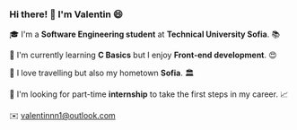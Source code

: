 ### Hi there! :wave: I'm Valentin :smile:

:mortar_board: I'm a **Software Engineering student** at **Technical University Sofia**. :books:

:dart: I'm currently learning **C Basics** but I enjoy **Front-end development**. :heart_eyes:

:deciduous_tree: I love travelling but also my hometown **Sofia**. :classical_building:

:monocle_face: I'm looking for part-time **internship** to take the first steps in my career. :chart_with_upwards_trend:

:envelope: valentinnn1@outlook.com
